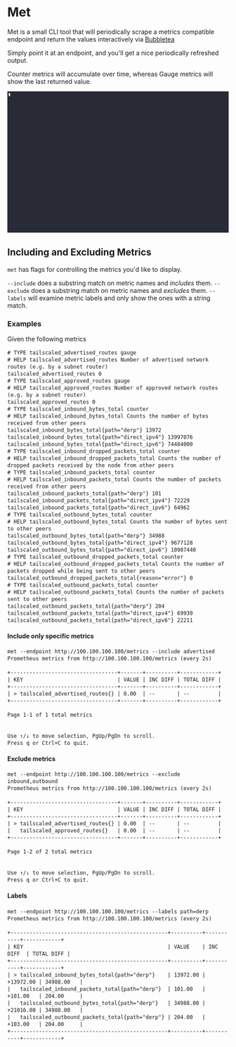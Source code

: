 # Met

Met is a small CLI tool that will periodically scrape a metrics compatible endpoint and return the values interactively via [Bubbletea](https://github.com/charmbracelet/bubbletea)

Simply point it at an endpoint, and you'll get a nice periodically refreshed output.

Counter metrics will accumulate over time, whereas Gauge metrics will show the last returned value.

![Met](assets/met-features.gif)

## Including and Excluding Metrics

`met` has flags for controlling the metrics you'd like to display.

`--include` does a substring match on metric names and _includes_ them.
`--exclude` does a substring match on metric names and _excludes_ them.
`--labels` will examine metric labels and only show the ones with a string match.

### Examples

Given the following metrics

```
# TYPE tailscaled_advertised_routes gauge
# HELP tailscaled_advertised_routes Number of advertised network routes (e.g. by a subnet router)
tailscaled_advertised_routes 0
# TYPE tailscaled_approved_routes gauge
# HELP tailscaled_approved_routes Number of approved network routes (e.g. by a subnet router)
tailscaled_approved_routes 0
# TYPE tailscaled_inbound_bytes_total counter
# HELP tailscaled_inbound_bytes_total Counts the number of bytes received from other peers
tailscaled_inbound_bytes_total{path="derp"} 13972
tailscaled_inbound_bytes_total{path="direct_ipv4"} 13997076
tailscaled_inbound_bytes_total{path="direct_ipv6"} 74484000
# TYPE tailscaled_inbound_dropped_packets_total counter
# HELP tailscaled_inbound_dropped_packets_total Counts the number of dropped packets received by the node from other peers
# TYPE tailscaled_inbound_packets_total counter
# HELP tailscaled_inbound_packets_total Counts the number of packets received from other peers
tailscaled_inbound_packets_total{path="derp"} 101
tailscaled_inbound_packets_total{path="direct_ipv4"} 72229
tailscaled_inbound_packets_total{path="direct_ipv6"} 64962
# TYPE tailscaled_outbound_bytes_total counter
# HELP tailscaled_outbound_bytes_total Counts the number of bytes sent to other peers
tailscaled_outbound_bytes_total{path="derp"} 34988
tailscaled_outbound_bytes_total{path="direct_ipv4"} 9677128
tailscaled_outbound_bytes_total{path="direct_ipv6"} 10987440
# TYPE tailscaled_outbound_dropped_packets_total counter
# HELP tailscaled_outbound_dropped_packets_total Counts the number of packets dropped while being sent to other peers
tailscaled_outbound_dropped_packets_total{reason="error"} 0
# TYPE tailscaled_outbound_packets_total counter
# HELP tailscaled_outbound_packets_total Counts the number of packets sent to other peers
tailscaled_outbound_packets_total{path="derp"} 204
tailscaled_outbound_packets_total{path="direct_ipv4"} 69930
tailscaled_outbound_packets_total{path="direct_ipv6"} 22211
```

#### Include only specific metrics

```
met --endpoint http://100.100.100.100/metrics --include advertised
Prometheus metrics from http://100.100.100.100/metrics (every 2s)

+----------------------------------+-------+----------+------------+
| KEY                              | VALUE | INC DIFF | TOTAL DIFF |
+----------------------------------+-------+----------+------------+
| > tailscaled_advertised_routes{} | 0.00  | --       | --         |
+----------------------------------+-------+----------+------------+

Page 1-1 of 1 total metrics


Use ↑/↓ to move selection, PgUp/PgDn to scroll.
Press q or Ctrl+C to quit.
```

#### Exclude metrics

```
met --endpoint http://100.100.100.100/metrics --exclude inbound,outbound
Prometheus metrics from http://100.100.100.100/metrics (every 2s)

+----------------------------------+-------+----------+------------+
| KEY                              | VALUE | INC DIFF | TOTAL DIFF |
+----------------------------------+-------+----------+------------+
| > tailscaled_advertised_routes{} | 0.00  | --       | --         |
|   tailscaled_approved_routes{}   | 0.00  | --       | --         |
+----------------------------------+-------+----------+------------+

Page 1-2 of 2 total metrics


Use ↑/↓ to move selection, PgUp/PgDn to scroll.
Press q or Ctrl+C to quit.
```

#### Labels

```
met --endpoint http://100.100.100.100/metrics --labels path=derp
Prometheus metrics from http://100.100.100.100/metrics (every 2s)

+--------------------------------------------------+----------+-----------+------------+
| KEY                                              | VALUE    | INC DIFF  | TOTAL DIFF |
+--------------------------------------------------+----------+-----------+------------+
| > tailscaled_inbound_bytes_total{path="derp"}    | 13972.00 | +13972.00 | 34988.00   |
|   tailscaled_inbound_packets_total{path="derp"}  | 101.00   | +101.00   | 204.00     |
|   tailscaled_outbound_bytes_total{path="derp"}   | 34988.00 | +21016.00 | 34988.00   |
|   tailscaled_outbound_packets_total{path="derp"} | 204.00   | +103.00   | 204.00     |
+--------------------------------------------------+----------+-----------+------------+
```
